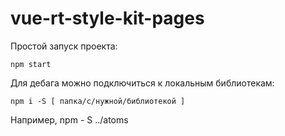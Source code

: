 # vue-rt-style-kit-pages

Простой запуск проекта:

````
npm start
````


Для дебага можно подключиться к локальным библиотекам:

````
npm i -S [ папка/с/нужной/библиотекой ]
````
Например, npm - S ../atoms
